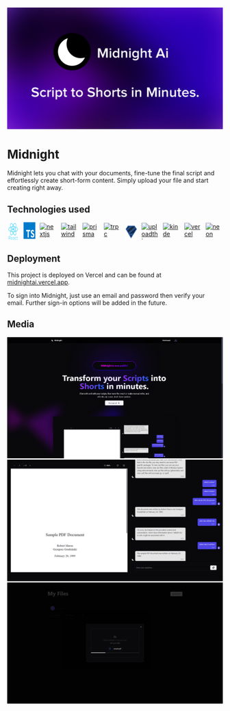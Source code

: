![Thumbnail](public/thumbnail.png)

# Midnight

Midnight lets you chat with your documents, fine-tune the final script and effortlessly create short-form content.
Simply upload your file and start creating right away.

## Technologies used

<div style="display: flex; align-items: center; gap: 10px;">
    <a href="https://reactjs.org/" target="_blank" rel="noreferrer" style="display: flex; align-items: center;">
        <img src="https://raw.githubusercontent.com/devicons/devicon/master/icons/react/react-original-wordmark.svg" alt="react" width="40" height="40"/> 
    </a>
    <a href="https://www.typescriptlang.org/" target="_blank" rel="noreferrer"> 
        <img src="https://raw.githubusercontent.com/devicons/devicon/master/icons/typescript/typescript-original.svg" alt="typescript" width="40" height="40"/> 
    </a> 
    <a href="https://nextjs.org/" target="_blank" rel="noreferrer" style="display: flex; align-items: center;">
        <img src="https://cdn.worldvectorlogo.com/logos/nextjs-2.svg" alt="nextjs" width="40" height="40"/>
    </a>
    <a href="https://tailwindcss.com/" target="_blank" rel="noreferrer" style="display: flex; align-items: center;">
        <img src="https://www.vectorlogo.zone/logos/tailwindcss/tailwindcss-icon.svg" alt="tailwind" width="40" height="40"/> 
    </a>
    <a href="https://www.prisma.io/" target="_blank" rel="noreferrer" style="display: flex; align-items: center;">
        <img src="https://avatars.githubusercontent.com/u/17219288?s=200&v=4" alt="prisma" width="40" height="40"/> 
    </a>
    <a href="https://trpc.io/" target="_blank" rel="noreferrer" style="display: flex; align-items: center;">
        <img src="https://avatars.githubusercontent.com/u/78011399?s=200&v=4" alt="trpc" width="40" height="40"/>
    </a>
    <a href="https://zod.dev" target="_blank" rel="noreferrer" style="display: flex; align-items: center;"> 
        <img src="https://raw.githubusercontent.com/colinhacks/zod/main/logo.svg" alt="zod" width="40" height="40"/>
    </a>
    <a href="https://uploadthing.com" target="_blank" rel="noreferrer" style="display: flex; align-items: center;">
        <img src="https://uploadthing.com/favicon.ico" alt="uploadthing" width="40" height="40"/>
    </a>
    <a href="https://kinde.com/" target="_blank" rel="noreferrer" style="display: flex; align-items: center;">
        <img src="https://pbs.twimg.com/profile_images/1577508370189520896/zAvyayM9_400x400.jpg" alt="kinde" width="40" height="40"/> 
    </a>
    <a href="https://vercel.com" target="_blank" rel="noreferrer" style="display: flex; align-items: center;">
        <img src="https://assets.vercel.com/image/upload/v1588805858/repositories/vercel/logo.png" alt="vercel" width="40" height="40"/>
    </a>
    <a href="https://neon.tech" target="_blank" rel="noreferrer" style="display: flex; align-items: center;">
        <img src="https://neon.tech/favicon.ico" alt="neon" width="40" height="40"/>
    </a>
</div>

## Deployment

This project is deployed on Vercel and can be found at [midnightai.vercel.app](https://midnightai.vercel.app/).

To sign into Midnight, just use an email and password then verify your email. Further sign-in options will be added in
the future.

## Media

![Landing Page Preview](public/landing-page-preview.png)
![Dashboard Preview](public/dashboard-preview.png)
![File Upload Preview](public/file-upload-preview.png)
